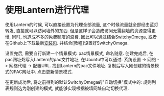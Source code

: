# 使用Lantern进行代理

使用Lantern的时候, 可以直接设置为代理全部流量, 这个时候流量就全部经由蓝灯转发, 直接就可以访问墙外的东西. 但是这样子会造成访问无需翻墙的资源变得更慢, 同时, 也造成不多的免费额度的浪费, 因此可以通过结合[SwitchyOmega][1], 或者在Github上下载最新[安装包][2]. 并结合[教程]设置好SwitchyOmega.

设置完后, 需要自行新建一个情景模式: pac情景模式, 命名随意. 创建完成后, 在pac网址处写入Lantern的pac文件地址, 在Ubuntu中可以通过: 系统设置 -> 网络 -> 网络代理 -> 配置URL. 找到Lantern的pac文件地址. 复制后写入刚创建的情景模式的PAC网址中. 点击更新情景模式.

在更新成功后, 将之前得到的默认SwitchyOmega的"自动切换"模式中的: 规则列表规则选为刚创建的模式, 就能够实现根据被墙网址自动切换代理.

[1]: https://chrome.google.com/webstore/detail/proxy-switchyomega/padekgcemlokbadohgkifijomclgjgif?hl=zh-CN
[2]: https://github.com/FelisCatus/SwitchyOmega/releases
[3]: https://github.com/FelisCatus/SwitchyOmega/wiki/GFWList
